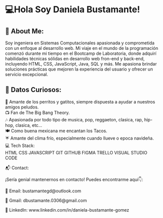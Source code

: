 <h1>💻Hola Soy Daniela Bustamante! </h1>
<h2>💫 About Me:</h2>
<p>Soy ingeniera en Sistemas Computacionales apasionada y comprometida con un enfoque al desarrollo web. Mi viaje en el mundo de la programación comenzó durante mi tiempo en el Bootcamp de Laboratoria, donde adquirí habilidades técnicas sólidas en desarrollo web fron-end y back-end, incluyendo HTML, CSS, JavaScript, Java, SQL y  más. Me apasiona brindar soluciones prácticas que mejoren la experiencia del usuario y ofrecer un servicio excepcional.</p>

<h2>🌟 Datos Curiosos:</h2>

🐾 Amante de los perritos y gatitos, siempre dispuesta a ayudar a nuestros amigos peludos.<br>
📺 Fan de The Big Bang Theory.<br>
🎶 Apasionada por todo tipo de musica, pop, reggaeton, clasica, rap, hip-hop, clasica, etc... <br>
🍽️ Como buena mexicana me encantan los Tacos.<br>
☔ Amante del clima frío, especialmente cuando llueve o epoca navideña.<br>
💻 Tech Stack:<br>
HTML
CSS
JAVASCRIPT
GIT 
GITHUB
FIGMA 
TRELLO
VISUAL STUDIO CODE

<p>📬 Contact:</p>
<p>¡Sería genial mantenernos en contacto! Puedes encontrarme aquí👇:</p>

<p>📧 Email: bustamantegd@outlook.com</p>
<p>📧 Gmail: dbustamante.0306@gmail.com</p>

<p>🔗 LinkedIn: www.linkedin.com/in/daniela-bustamante-gomez</p>


